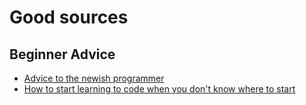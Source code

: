 
# Good sources

## Beginner Advice

- [Advice to the newish programmer](https://macwright.com/2018/02/08/advice-to-the-newish-programmer.html)
- [How to start learning to code when you don't know where to start](https://www.reddit.com/r/learnprogramming/comments/6fto5j/how_to_start_learning_to_code_when_you_dont_know/)